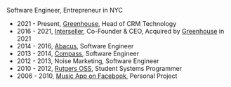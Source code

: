 Software Engineer, Entrepreneur in NYC

* 2021 - Present, [Greenhouse](https://greenhouse.com), Head of CRM Technology
* 2016 - 2021, [Interseller](https://www.interseller.io), Co-Founder & CEO, Acquired by [Greenhouse](https://greenhouse.com) in 2021
* 2014 - 2016, [Abacus](https://abacus.com), Software Engineer
* 2013 - 2014, [Compass](https://compass.com), Software Engineer
* 2012 - 2013, Noise Marketing, Software Engineer
* 2010 - 2012, [Rutgers OSS](https://oss.rutgers.edu), Student Systems Programmer
* 2006 - 2010, [Music App on Facebook](/projects/music), Personal Project
